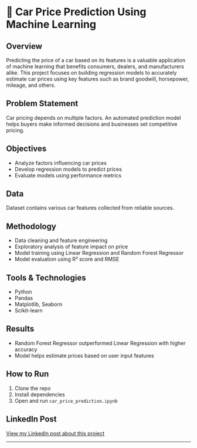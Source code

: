# 🚗 Car Price Prediction Using Machine Learning

## Overview  
Predicting the price of a car based on its features is a valuable application of machine learning that benefits consumers, dealers, and manufacturers alike. This project focuses on building regression models to accurately estimate car prices using key features such as brand goodwill, horsepower, mileage, and others.

## Problem Statement  
Car pricing depends on multiple factors. An automated prediction model helps buyers make informed decisions and businesses set competitive pricing.

## Objectives  
- Analyze factors influencing car prices  
- Develop regression models to predict prices  
- Evaluate models using performance metrics

## Data  
Dataset contains various car features collected from reliable sources.

## Methodology  
- Data cleaning and feature engineering  
- Exploratory analysis of feature impact on price  
- Model training using Linear Regression and Random Forest Regressor  
- Model evaluation using R² score and RMSE

## Tools & Technologies  
- Python  
- Pandas  
- Matplotlib, Seaborn  
- Scikit-learn

## Results  
- Random Forest Regressor outperformed Linear Regression with higher accuracy  
- Model helps estimate prices based on user input features

## How to Run  
1. Clone the repo  
2. Install dependencies  
3. Open and run `car_price_prediction.ipynb`

## LinkedIn Post  
[View my LinkedIn post about this project](https://www.linkedin.com/in/your-profile-link)

---

